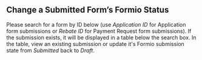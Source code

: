 ## Change a Submitted Form’s Formio Status

Please search for a form by ID below (use _Application ID_ for Application form submissions or _Rebate ID_ for Payment Request form submissions). If the submission exists, it will be displayed in a table below the search box. In the table, view an existing submission or update it's Formio submission state from _Submitted_ back to _Draft_.
